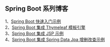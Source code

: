 ## Spring Boot 系列博客
1、[Spring Boot 快速入门示例](https://renguangli.com/articles/spring-boot-hello-world)  
2、[Spring Boot 集成 Thymeleaf 模板引擎](https://renguangli.com/articles/spring-boot-thymeleaf)   
3、[Spring Boot 集成 JSP 示例](https://renguangli.com/articles/spring-boot-hello-jsp)  
4、[Spring Boot 集成 Spring Data Jpa 增删改查示例](https://renguangli.com/articles/spring-boot-jpa)
